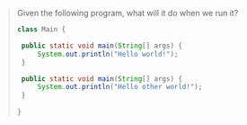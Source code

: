 > Given the following program, what will it do when we run it? 
>
> ```java
> class Main {
>
>  public static void main(String[] args) {
>      System.out.println("Hello world!");
>  } 
>
>  public static void main(String[] args) {
>      System.out.println("Hello other world!");
>  }     
>  
> }
>
> ``` 